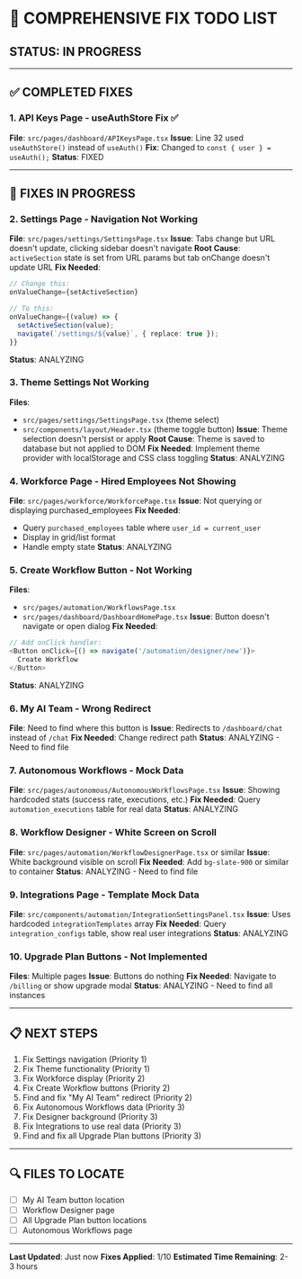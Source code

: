 # 🔧 COMPREHENSIVE FIX TODO LIST

## STATUS: IN PROGRESS

---

## ✅ COMPLETED FIXES

### 1. API Keys Page - useAuthStore Fix ✅
**File**: `src/pages/dashboard/APIKeysPage.tsx`
**Issue**: Line 32 used `useAuthStore()` instead of `useAuth()`
**Fix**: Changed to `const { user } = useAuth();`
**Status**: FIXED

---

## 🔄 FIXES IN PROGRESS

### 2. Settings Page - Navigation Not Working
**File**: `src/pages/settings/SettingsPage.tsx`
**Issue**: Tabs change but URL doesn't update, clicking sidebar doesn't navigate
**Root Cause**: `activeSection` state is set from URL params but tab onChange doesn't update URL
**Fix Needed**: 
```typescript
// Change this:
onValueChange={setActiveSection}

// To this:
onValueChange={(value) => {
  setActiveSection(value);
  navigate(`/settings/${value}`, { replace: true });
}}
```
**Status**: ANALYZING

### 3. Theme Settings Not Working
**Files**: 
- `src/pages/settings/SettingsPage.tsx` (theme select)
- `src/components/layout/Header.tsx` (theme toggle button)
**Issue**: Theme selection doesn't persist or apply
**Root Cause**: Theme is saved to database but not applied to DOM
**Fix Needed**: Implement theme provider with localStorage and CSS class toggling
**Status**: ANALYZING

### 4. Workforce Page - Hired Employees Not Showing
**File**: `src/pages/workforce/WorkforcePage.tsx`
**Issue**: Not querying or displaying purchased_employees
**Fix Needed**: 
- Query `purchased_employees` table where `user_id = current_user`
- Display in grid/list format
- Handle empty state
**Status**: ANALYZING

### 5. Create Workflow Button - Not Working
**Files**:
- `src/pages/automation/WorkflowsPage.tsx`
- `src/pages/dashboard/DashboardHomePage.tsx`
**Issue**: Button doesn't navigate or open dialog
**Fix Needed**: 
```typescript
// Add onClick handler:
<Button onClick={() => navigate('/automation/designer/new')}>
  Create Workflow
</Button>
```
**Status**: ANALYZING

### 6. My AI Team - Wrong Redirect
**File**: Need to find where this button is
**Issue**: Redirects to `/dashboard/chat` instead of `/chat`
**Fix Needed**: Change redirect path
**Status**: ANALYZING - Need to find file

### 7. Autonomous Workflows - Mock Data
**File**: `src/pages/autonomous/AutonomousWorkflowsPage.tsx`
**Issue**: Showing hardcoded stats (success rate, executions, etc.)
**Fix Needed**: Query `automation_executions` table for real data
**Status**: ANALYZING

### 8. Workflow Designer - White Screen on Scroll
**File**: `src/pages/automation/WorkflowDesignerPage.tsx` or similar
**Issue**: White background visible on scroll
**Fix Needed**: Add `bg-slate-900` or similar to container
**Status**: ANALYZING - Need to find file

### 9. Integrations Page - Template Mock Data
**File**: `src/components/automation/IntegrationSettingsPanel.tsx`
**Issue**: Uses hardcoded `integrationTemplates` array
**Fix Needed**: Query `integration_configs` table, show real user integrations
**Status**: ANALYZING

### 10. Upgrade Plan Buttons - Not Implemented
**Files**: Multiple pages
**Issue**: Buttons do nothing
**Fix Needed**: Navigate to `/billing` or show upgrade modal
**Status**: ANALYZING - Need to find all instances

---

## 📋 NEXT STEPS

1. Fix Settings navigation (Priority 1)
2. Fix Theme functionality (Priority 1)  
3. Fix Workforce display (Priority 2)
4. Fix Create Workflow buttons (Priority 2)
5. Find and fix "My AI Team" redirect (Priority 2)
6. Fix Autonomous Workflows data (Priority 3)
7. Fix Designer background (Priority 3)
8. Fix Integrations to use real data (Priority 3)
9. Find and fix all Upgrade Plan buttons (Priority 3)

---

## 🔍 FILES TO LOCATE

- [ ] My AI Team button location
- [ ] Workflow Designer page
- [ ] All Upgrade Plan button locations
- [ ] Autonomous Workflows page

---

**Last Updated**: Just now
**Fixes Applied**: 1/10
**Estimated Time Remaining**: 2-3 hours
